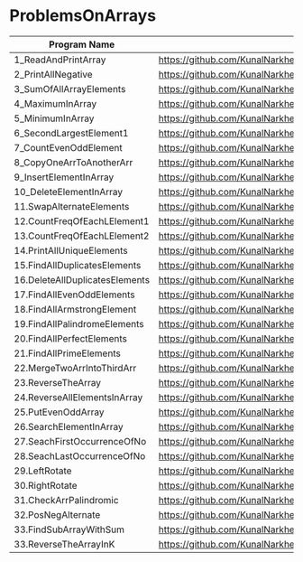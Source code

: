 # ProblemsOnArrays

| Program Name             | Link Of Souce code                                                                   |
| ----------------- | ------------------------------------------------------------------ |
1_ReadAndPrintArray   |https://github.com/KunalNarkhedePatil/LogicBuilding/blob/main/ProblemsOnArrays/ReadAndPrintArray.cpp
2_PrintAllNegative   |https://github.com/KunalNarkhedePatil/LogicBuilding/blob/main/ProblemsOnArrays/PrintAllNegative.cpp
3_SumOfAllArrayElements   |https://github.com/KunalNarkhedePatil/LogicBuilding/blob/main/ProblemsOnArrays/SumOfArrayElements.cpp
4_MaximumInArray   |https://github.com/KunalNarkhedePatil/LogicBuilding/blob/main/ProblemsOnArrays/MaximumInArray.cpp
5_MinimumInArray   |https://github.com/KunalNarkhedePatil/LogicBuilding/blob/main/ProblemsOnArrays/MinimumInArray.cpp
6_SecondLargestElement1   |https://github.com/KunalNarkhedePatil/LogicBuilding/blob/main/ProblemsOnArrays/SecondLargestElement.cp
7_CountEvenOddElement   |https://github.com/KunalNarkhedePatil/LogicBuilding/blob/main/ProblemsOnArrays/CountEvenAndOdd.cpp
8_CopyOneArrToAnotherArr   |https://github.com/KunalNarkhedePatil/LogicBuilding/blob/main/ProblemsOnArrays/CopyOneArrToAnotherArr.cpp
9_InsertElementInArray   |https://github.com/KunalNarkhedePatil/LogicBuilding/blob/main/ProblemsOnArrays/InsertElementInArray.cpp
10_DeleteElementInArray   |https://github.com/KunalNarkhedePatil/LogicBuilding/blob/main/ProblemsOnArrays/DeleteElementInArray.cpp
11.SwapAlternateElements   |https://github.com/KunalNarkhedePatil/LogicBuilding/blob/main/ProblemsOnArrays/SwapAlternateElements.cpp
12.CountFreqOfEachLElement1   |https://github.com/KunalNarkhedePatil/LogicBuilding/blob/main/ProblemsOnArrays/CountFreqOfEachLElement1.cpp
13.CountFreqOfEachLElement2   |https://github.com/KunalNarkhedePatil/LogicBuilding/blob/main/ProblemsOnArrays/CountFreqOfEachLElement2.cpp
14.PrintAllUniqueElements   |https://github.com/KunalNarkhedePatil/LogicBuilding/blob/main/ProblemsOnArrays/PrintAllUnique.cpp
15.FindAllDuplicatesElements   |https://github.com/KunalNarkhedePatil/LogicBuilding/blob/main/ProblemsOnArrays/FindAllDuplicates.cpp
16.DeleteAllDuplicatesElements   |https://github.com/KunalNarkhedePatil/LogicBuilding/blob/main/ProblemsOnArrays/DeleteAllDuplicatesElements.cpp
17.FindAllEvenOddElements   |https://github.com/KunalNarkhedePatil/LogicBuilding/blob/main/ProblemsOnArrays/FindAllEvenOddElements.cpp
18.FindAllArmstrongElement   |https://github.com/KunalNarkhedePatil/LogicBuilding/blob/main/ProblemsOnArrays/FindAllArmstrongElement.cpp
19.FindAllPalindromeElements   |https://github.com/KunalNarkhedePatil/LogicBuilding/blob/main/ProblemsOnArrays/FindAllPalindromeElements.cpp
20.FindAllPerfectElements   |https://github.com/KunalNarkhedePatil/LogicBuilding/blob/main/ProblemsOnArrays/FindAllPerfectElements.cpp
21.FindAllPrimeElements   |https://github.com/KunalNarkhedePatil/LogicBuilding/blob/main/ProblemsOnArrays/FindAllPrimeElements.cpp
22.MergeTwoArrIntoThirdArr   |https://github.com/KunalNarkhedePatil/LogicBuilding/blob/main/ProblemsOnArrays/MergeTwoArrIntoThirdArr.cpp
23.ReverseTheArray   |https://github.com/KunalNarkhedePatil/LogicBuilding/blob/main/ProblemsOnArrays/ReverseTheArray.cpp
24.ReverseAllElementsInArray   |https://github.com/KunalNarkhedePatil/LogicBuilding/blob/main/ProblemsOnArrays/ReverseAllElementsInArray.cpp
25.PutEvenOddArray   |https://github.com/KunalNarkhedePatil/LogicBuilding/blob/main/ProblemsOnArrays/PutEvenOddArray.cpp
26.SearchElementInArray   |https://github.com/KunalNarkhedePatil/LogicBuilding/blob/main/ProblemsOnArrays/SearchElementInArray.cpp
27.SeachFirstOccurrenceOfNo   |https://github.com/KunalNarkhedePatil/LogicBuilding/blob/main/ProblemsOnArrays/SeachFirstOccurrenceOfNo.cpp
28.SeachLastOccurrenceOfNo   |https://github.com/KunalNarkhedePatil/LogicBuilding/blob/main/ProblemsOnArrays/SeachLastOccurrenceOfNo.cpp
29.LeftRotate   |https://github.com/KunalNarkhedePatil/LogicBuilding/blob/main/ProblemsOnArrays/LeftRotate.cpp
30.RightRotate   |https://github.com/KunalNarkhedePatil/LogicBuilding/blob/main/ProblemsOnArrays/RightRotate.cpp
31.CheckArrPalindromic   |https://github.com/KunalNarkhedePatil/LogicBuilding/blob/main/ProblemsOnArrays/CheckArrPalindromic.cpp
32.PosNegAlternate   |https://github.com/KunalNarkhedePatil/LogicBuilding/blob/main/ProblemsOnArrays/PosNegAlternate.cpp
33.FindSubArrayWithSum   |https://github.com/KunalNarkhedePatil/LogicBuilding/blob/main/ProblemsOnArrays/FindSubArrayWithSum.cpp
33.ReverseTheArrayInK   |https://github.com/KunalNarkhedePatil/LogicBuilding/blob/main/ProblemsOnArrays/ReverseTheArrayInK.cpp
